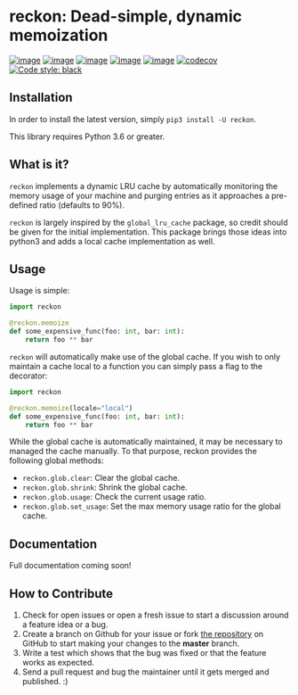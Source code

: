 reckon: Dead-simple, dynamic memoization
==============================================================================
[![image](https://img.shields.io/pypi/v/reckon.svg)](https://pypi.org/project/reckon/)
[![image](https://img.shields.io/pypi/l/reckon.svg)](https://pypi.org/project/reckon/)
[![image](https://img.shields.io/pypi/pyversions/reckon.svg)](https://pypi.org/project/reckon/)
[![image](https://img.shields.io/github/languages/code-size/seandstewart/reckon.svg?style=flat)](https://github.com/seandstewart/reckon)
[![image](https://img.shields.io/travis/seandstewart/reckon.svg)](https://travis-ci.org/seandstewart/reckon)
[![codecov](https://codecov.io/gh/seandstewart/reckon/branch/master/graph/badge.svg)](https://codecov.io/gh/seandstewart/reckon)
[![Code style: black](https://img.shields.io/badge/code%20style-black-000000.svg)](https://github.com/ambv/black)

## Installation

In order to install the latest version, simply `pip3 install
-U reckon`.

This library requires Python 3.6 or greater.


## What is it?
`reckon` implements a dynamic LRU cache by automatically
monitoring the memory usage of your machine and purging
entries as it approaches a pre-defined ratio (defaults to
90%).

`reckon` is largely inspired by the `global_lru_cache`
package, so credit should be given for the initial
implementation. This package brings those ideas into python3
and adds a local cache implementation as well.


## Usage
Usage is simple:

```python
import reckon

@reckon.memoize
def some_expensive_func(foo: int, bar: int):
    return foo ** bar
```

`reckon` will automatically make use of the global cache. If
you wish to only maintain a cache local to a function you
can simply pass a flag to the decorator:

```python
import reckon

@reckon.memoize(locale="local")
def some_expensive_func(foo: int, bar: int):
    return foo ** bar
```

While the global cache is automatically maintained, it may
be necessary to managed the cache manually. To that purpose,
reckon provides the following global methods:
- `reckon.glob.clear`: Clear the global cache.
- `reckon.glob.shrink`: Shrink the global cache.
- `reckon.glob.usage`: Check the current usage ratio.
- `reckon.glob.set_usage`: Set the max memory usage ratio
  for the global cache.


## Documentation

Full documentation coming soon!


## How to Contribute
1.  Check for open issues or open a fresh issue to start a 
    discussion around a feature idea or a bug.
2.  Create a branch on Github for your issue or fork
    [the repository](https://github.com/seandstewart/reckon)
    on GitHub to start making your changes to the **master**
    branch.
3.  Write a test which shows that the bug was fixed or that 
    the feature works as expected.
4.  Send a pull request and bug the maintainer until it gets
     merged and published. :)
